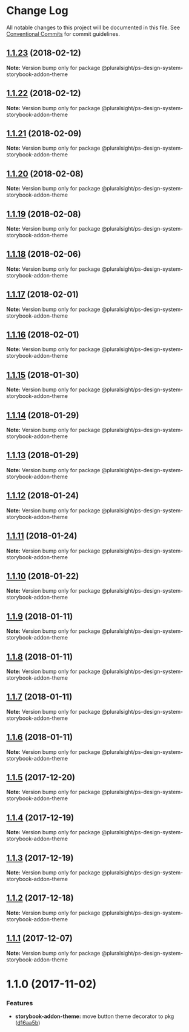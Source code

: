 # Change Log

All notable changes to this project will be documented in this file.
See [Conventional Commits](https://conventionalcommits.org) for commit guidelines.

<a name="1.1.23"></a>
## [1.1.23](https://github.com/pluralsight/design-system/compare/@pluralsight/ps-design-system-storybook-addon-theme@1.1.22...@pluralsight/ps-design-system-storybook-addon-theme@1.1.23) (2018-02-12)




**Note:** Version bump only for package @pluralsight/ps-design-system-storybook-addon-theme

<a name="1.1.22"></a>
## [1.1.22](https://github.com/pluralsight/design-system/compare/@pluralsight/ps-design-system-storybook-addon-theme@1.1.21...@pluralsight/ps-design-system-storybook-addon-theme@1.1.22) (2018-02-12)




**Note:** Version bump only for package @pluralsight/ps-design-system-storybook-addon-theme

<a name="1.1.21"></a>
## [1.1.21](https://github.com/pluralsight/design-system/compare/@pluralsight/ps-design-system-storybook-addon-theme@1.1.20...@pluralsight/ps-design-system-storybook-addon-theme@1.1.21) (2018-02-09)




**Note:** Version bump only for package @pluralsight/ps-design-system-storybook-addon-theme

<a name="1.1.20"></a>
## [1.1.20](https://github.com/pluralsight/design-system/compare/@pluralsight/ps-design-system-storybook-addon-theme@1.1.19...@pluralsight/ps-design-system-storybook-addon-theme@1.1.20) (2018-02-08)




**Note:** Version bump only for package @pluralsight/ps-design-system-storybook-addon-theme

<a name="1.1.19"></a>
## [1.1.19](https://github.com/pluralsight/design-system/compare/@pluralsight/ps-design-system-storybook-addon-theme@1.1.18...@pluralsight/ps-design-system-storybook-addon-theme@1.1.19) (2018-02-08)




**Note:** Version bump only for package @pluralsight/ps-design-system-storybook-addon-theme

<a name="1.1.18"></a>
## [1.1.18](https://github.com/pluralsight/design-system/compare/@pluralsight/ps-design-system-storybook-addon-theme@1.1.17...@pluralsight/ps-design-system-storybook-addon-theme@1.1.18) (2018-02-06)




**Note:** Version bump only for package @pluralsight/ps-design-system-storybook-addon-theme

<a name="1.1.17"></a>
## [1.1.17](https://github.com/pluralsight/design-system/compare/@pluralsight/ps-design-system-storybook-addon-theme@1.1.16...@pluralsight/ps-design-system-storybook-addon-theme@1.1.17) (2018-02-01)




**Note:** Version bump only for package @pluralsight/ps-design-system-storybook-addon-theme

<a name="1.1.16"></a>
## [1.1.16](https://github.com/pluralsight/design-system/compare/@pluralsight/ps-design-system-storybook-addon-theme@1.1.15...@pluralsight/ps-design-system-storybook-addon-theme@1.1.16) (2018-02-01)




**Note:** Version bump only for package @pluralsight/ps-design-system-storybook-addon-theme

<a name="1.1.15"></a>
## [1.1.15](https://github.com/pluralsight/design-system/compare/@pluralsight/ps-design-system-storybook-addon-theme@1.1.14...@pluralsight/ps-design-system-storybook-addon-theme@1.1.15) (2018-01-30)




**Note:** Version bump only for package @pluralsight/ps-design-system-storybook-addon-theme

<a name="1.1.14"></a>
## [1.1.14](https://github.com/pluralsight/design-system/compare/@pluralsight/ps-design-system-storybook-addon-theme@1.1.12...@pluralsight/ps-design-system-storybook-addon-theme@1.1.14) (2018-01-29)




**Note:** Version bump only for package @pluralsight/ps-design-system-storybook-addon-theme

<a name="1.1.13"></a>
## [1.1.13](https://github.com/pluralsight/design-system/compare/@pluralsight/ps-design-system-storybook-addon-theme@1.1.12...@pluralsight/ps-design-system-storybook-addon-theme@1.1.13) (2018-01-29)




**Note:** Version bump only for package @pluralsight/ps-design-system-storybook-addon-theme

<a name="1.1.12"></a>
## [1.1.12](https://github.com/pluralsight/design-system/compare/@pluralsight/ps-design-system-storybook-addon-theme@1.1.10...@pluralsight/ps-design-system-storybook-addon-theme@1.1.12) (2018-01-24)




**Note:** Version bump only for package @pluralsight/ps-design-system-storybook-addon-theme

<a name="1.1.11"></a>
## [1.1.11](https://github.com/pluralsight/design-system/compare/@pluralsight/ps-design-system-storybook-addon-theme@1.1.10...@pluralsight/ps-design-system-storybook-addon-theme@1.1.11) (2018-01-24)




**Note:** Version bump only for package @pluralsight/ps-design-system-storybook-addon-theme

<a name="1.1.10"></a>
## [1.1.10](https://github.com/pluralsight/design-system/compare/@pluralsight/ps-design-system-storybook-addon-theme@1.1.9...@pluralsight/ps-design-system-storybook-addon-theme@1.1.10) (2018-01-22)




**Note:** Version bump only for package @pluralsight/ps-design-system-storybook-addon-theme

<a name="1.1.9"></a>
## [1.1.9](https://github.com/pluralsight/design-system/compare/@pluralsight/ps-design-system-storybook-addon-theme@1.1.8...@pluralsight/ps-design-system-storybook-addon-theme@1.1.9) (2018-01-11)




**Note:** Version bump only for package @pluralsight/ps-design-system-storybook-addon-theme

<a name="1.1.8"></a>
## [1.1.8](https://github.com/pluralsight/design-system/compare/@pluralsight/ps-design-system-storybook-addon-theme@1.1.7...@pluralsight/ps-design-system-storybook-addon-theme@1.1.8) (2018-01-11)




**Note:** Version bump only for package @pluralsight/ps-design-system-storybook-addon-theme

<a name="1.1.7"></a>
## [1.1.7](https://github.com/pluralsight/design-system/compare/@pluralsight/ps-design-system-storybook-addon-theme@1.1.6...@pluralsight/ps-design-system-storybook-addon-theme@1.1.7) (2018-01-11)




**Note:** Version bump only for package @pluralsight/ps-design-system-storybook-addon-theme

<a name="1.1.6"></a>
## [1.1.6](https://github.com/pluralsight/design-system/compare/@pluralsight/ps-design-system-storybook-addon-theme@1.1.5...@pluralsight/ps-design-system-storybook-addon-theme@1.1.6) (2018-01-11)




**Note:** Version bump only for package @pluralsight/ps-design-system-storybook-addon-theme

<a name="1.1.5"></a>
## [1.1.5](https://github.com/pluralsight/design-system/compare/@pluralsight/ps-design-system-storybook-addon-theme@1.1.4...@pluralsight/ps-design-system-storybook-addon-theme@1.1.5) (2017-12-20)




**Note:** Version bump only for package @pluralsight/ps-design-system-storybook-addon-theme

<a name="1.1.4"></a>
## [1.1.4](https://github.com/pluralsight/design-system/compare/@pluralsight/ps-design-system-storybook-addon-theme@1.1.3...@pluralsight/ps-design-system-storybook-addon-theme@1.1.4) (2017-12-19)




**Note:** Version bump only for package @pluralsight/ps-design-system-storybook-addon-theme

<a name="1.1.3"></a>
## [1.1.3](https://github.com/pluralsight/design-system/compare/@pluralsight/ps-design-system-storybook-addon-theme@1.1.2...@pluralsight/ps-design-system-storybook-addon-theme@1.1.3) (2017-12-19)




**Note:** Version bump only for package @pluralsight/ps-design-system-storybook-addon-theme

<a name="1.1.2"></a>
## [1.1.2](https://github.com/pluralsight/design-system/compare/@pluralsight/ps-design-system-storybook-addon-theme@1.1.1...@pluralsight/ps-design-system-storybook-addon-theme@1.1.2) (2017-12-18)




**Note:** Version bump only for package @pluralsight/ps-design-system-storybook-addon-theme

<a name="1.1.1"></a>
## [1.1.1](https://github.com/pluralsight/design-system/compare/@pluralsight/ps-design-system-storybook-addon-theme@1.1.0...@pluralsight/ps-design-system-storybook-addon-theme@1.1.1) (2017-12-07)




**Note:** Version bump only for package @pluralsight/ps-design-system-storybook-addon-theme

<a name="1.1.0"></a>
# 1.1.0 (2017-11-02)


### Features

* **storybook-addon-theme:** move button theme decorator to pkg ([d16aa5b](https://github.com/pluralsight/design-system/commit/d16aa5b))
